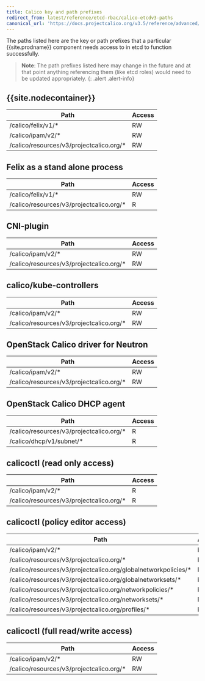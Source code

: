```yaml
---
title: Calico key and path prefixes
redirect_from: latest/reference/etcd-rbac/calico-etcdv3-paths
canonical_url: 'https://docs.projectcalico.org/v3.5/reference/advanced/etcd-rbac/calico-etcdv3-paths'
---
```


The paths listed here are the key or path prefixes that a particular {{site.prodname}}
component needs access to in etcd to function successfully.

> **Note**: The path prefixes listed here may change in the future and at that point anything
> referencing them (like etcd roles) would need to be updated appropriately.
{: .alert .alert-info}


## {{site.nodecontainer}}

| Path                                      | Access |
|-------------------------------------------|--------|
| /calico/felix/v1/\*                       |   RW   |
| /calico/ipam/v2/\*                        |   RW   |
| /calico/resources/v3/projectcalico.org/\* |   RW   |

## Felix as a stand alone process

| Path                                      | Access |
|-------------------------------------------|--------|
| /calico/felix/v1/\*                       |   RW   |
| /calico/resources/v3/projectcalico.org/\* |   R    |

## CNI-plugin

| Path                                      | Access |
|-------------------------------------------|--------|
| /calico/ipam/v2/\*                        |   RW   |
| /calico/resources/v3/projectcalico.org/\* |   RW   |

## calico/kube-controllers

| Path                                      | Access |
|-------------------------------------------|--------|
| /calico/ipam/v2/\*                        |   RW   |
| /calico/resources/v3/projectcalico.org/\* |   RW   |

## OpenStack Calico driver for Neutron

| Path                                      | Access |
|-------------------------------------------|--------|
| /calico/ipam/v2/\*                        |   RW   |
| /calico/resources/v3/projectcalico.org/\* |   RW   |

## OpenStack Calico DHCP agent

| Path                                      | Access |
|-------------------------------------------|--------|
| /calico/resources/v3/projectcalico.org/\* |   R    |
| /calico/dhcp/v1/subnet/\*                 |   R    |

## calicoctl (read only access)

| Path                                      | Access |
|-------------------------------------------|--------|
| /calico/ipam/v2/\*                        |   R    |
| /calico/resources/v3/projectcalico.org/\* |   R    |

## calicoctl (policy editor access)

| Path                                                            | Access |
|-----------------------------------------------------------------|--------|
| /calico/ipam/v2/\*                                              |   R    |
| /calico/resources/v3/projectcalico.org/\*                       |   R    |
| /calico/resources/v3/projectcalico.org/globalnetworkpolicies/\* |   RW   |
| /calico/resources/v3/projectcalico.org/globalnetworksets/\*     |   RW   |
| /calico/resources/v3/projectcalico.org/networkpolicies/\*       |   RW   |
| /calico/resources/v3/projectcalico.org/networksets/\*           |   RW   |
| /calico/resources/v3/projectcalico.org/profiles/\*              |   RW   |

## calicoctl (full read/write access)

| Path                                      | Access |
|-------------------------------------------|--------|
| /calico/ipam/v2/\*                        |   RW   |
| /calico/resources/v3/projectcalico.org/\* |   RW   |
